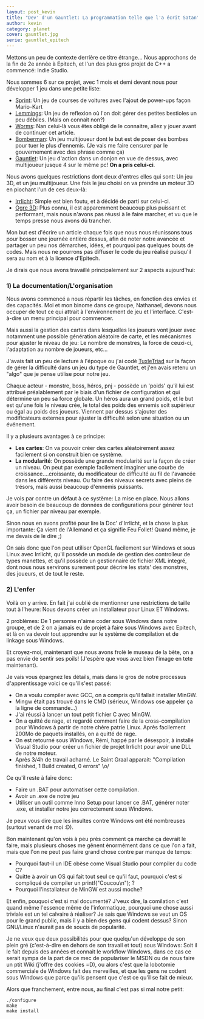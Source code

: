 ```yaml
---
layout: post_kevin
title: "Dev' d'un Gauntlet: La programmation telle que l'a écrit Satan"
author: kevin
category: planet
cover: gauntlet.jpg
serie: gauntlet_epitech
---
```


Mettons un peu de contexte derrière ce titre étrange... Nous approchons de la fin de 2e année à Epitech, et l'un des plus gros projet de C++ a commencé: Indie Studio.

Nous sommes 6 sur ce projet, avec 1 mois et demi devant nous pour développer 1 jeu dans une petite liste:

- [Sprint](https://en.wikipedia.org/wiki/Gran_Trak_10): Un jeu de courses de voitures avec l'ajout de power-ups façon Mario-Kart
- [Lemmings](https://fr.wikipedia.org/wiki/Lemming): Un jeu de reflexion où l'on doit gérer des petites bestioles un peu débiles. (Mais on connait non?)
- [Worms](https://fr.wikipedia.org/wiki/Worms_(s%C3%A9rie://fr.wikipedia.org/wiki/Worms_(s%C3%A9rie))): Nan celui-là vous êtes obligé de le connaitre, allez y jouer avant de continuer cet article.
- [Bomberman](https://fr.wikipedia.org/wiki/Bomberman): Un jeu multijoueur dont le but est de poser des bombes pour tuer le plus d'ennemis. (Je vais me faire censurer par le gouvernement avec des phrase comme ça)
- [Gauntlet](https://fr.wikipedia.org/wiki/Gauntlet): Un jeu d'action dans un donjon en vue de dessus, avec multijoueur jusque 4 sur le même pc! __On a pris celui-ci__.

<!--break-->

Nous avons quelques restrictions dont deux d'entres elles qui sont: Un jeu 3D, et un jeu multijoueur. Une fois le jeu choisi on va prendre un moteur 3D en piochant l'un de ces deux-là:

- [Irrlicht](https://fr.wikipedia.org/wiki/Irrlicht): Simple est bien foutu, et à décidé de parti sur celui-ci.
- [Ogre 3D](https://fr.wikipedia.org/wiki/Ogre_3D): Plus connu, il est apparemment beaucoup plus puissant et performant, mais nous n'avons pas réussi à le faire marcher, et vu que le temps presse nous avons dû trancher.

Mon but est d'écrire un article chaque fois que nous nous réunissons tous pour bosser une journée entière dessus, afin de noter notre avancée et partager un peu nos démarches, idées, et pourquoi pas quelques bouts de codes. Mais nous ne pourrons pas diffuser le code du jeu réalisé puisqu'il sera au nom et à la licence d'Epitech.

Je dirais que nous avons travaillé principalement sur 2 aspects aujourd'hui:

<h3>1) La documentation/L'organisation</h3>

Nous avons commencé a nous répartir les tâches, en fonction des envies et des capacités. Moi et mon binome dans ce groupe, Nathanael, devons nous occuper de tout ce qui attrait à l'environnement de jeu et l'interface. C'est-à-dire un menu principal pour commencer.

Mais aussi la gestion des cartes dans lesquelles les joueurs vont jouer avec notamment une possible génération aléatoire de carte, et les mécanismes pour ajuster le niveau de jeu: Le nombre de monstres, la force de ceuxi-ci, l'adaptation au nombre de joueurs, etc...

J'avais fait un peu de lecture à l'époque ou j'ai codé [TuxleTriad](https://github.com/Ilphrin/TuxleTriad) sur la façon de gérer la difficulté dans un jeu du type de Gauntlet, et j'en avais retenu un "algo" que je pense utilise pour notre jeu.

Chaque acteur - monstre, boss, héros, pnj - possède un 'poids' qu'il lui est attribué préalablement par le biais d'un fichier de configuration et qui détermine un peu sa force globale. Un héros aura un grand poids, et le but est qu'une fois le niveau crée, le total des poids des ennemis soit supérieur ou égal au poids des joueurs. Viennent par dessus s'ajouter des modificateurs externes pour ajuster la difficulté selon une situation ou un événement.

Il y a plusieurs avantages à ce principe:

- __Les cartes__: On va pouvoir créer des cartes aléatoirement assez facilement si on construit bien ce système.
- __La modularité__: On possède une grande modularité sur la façon de créer un niveau. On peut par exemple facilement imaginer une courbe de croissance....croissante, du modificateur de difficulté au fil de l'avancée dans les différents niveau. Ou faire des niveaux secrets avec pleins de trésors, mais aussi beaucoup d'ennemis puissants.

Je vois par contre un défaut à ce système: La mise en place. Nous allons avoir besoin de beaucoup de données de configurations pour générer tout ça, un fichier par niveau par exemple.

Sinon nous en avons profité pour lire la Doc' d'Irrlicht, et la chose la plus importante: Ça vient de l'Allemand et ça signifie Feu Follet! Quand même, je me devais de le dire ;)

On sais donc que l'on peut utiliser OpenGL facilement sur Windows et sous Linux avec Irrlicht, qu'il possède un module de gestion des controlleur de types manettes, et qu'il possède un gestionnaire de fichier XML integré, dont nous nous servirons surement pour décrire les stats' des monstres, des joueurs, et de tout le reste.

<h3>2) L'enfer</h3>

Voilà on y arrive. En fait j'ai oublié de mentionner une restrictions de taille tout à l'heure: Nous devons créer un installateur pour Linux ET Windows.

2 problèmes: De 1 personne n'aime coder sous Windows dans notre groupe, et de 2 on a jamais eu de projet à faire sous Windows avec Epitech, et là on va devoir tout apprendre sur le système de compilation et de linkage sous Windows.

Et croyez-moi, maintenant que nous avons frolé le museau de la bête, on a pas envie de sentir ses poils! (J'espère que vous avez bien l'image en tete maintenant).

Je vais vous épargnez les détails, mais dans le gros de notre processus d'apprentissage voici ce qu'il s'est passé:

- On a voulu compiler avec GCC, on a compris qu'il fallait installer MinGW.
- Mingw était pas trouvé dans le CMD (sérieux, Windows ose appeler ça la ligne de commande...)
- J'ai réussi à lancer un tout petit fichier C avec MinGW.
- On a quitté de rage, et regardé comment faire de la cross-compilation pour Windows à partir de notre chère patrie Linux. Après facilement 200Mo de paquets installés, on a quitté de rage.
- On est retourné sous Windows, Rémi, happé par le désespoir, à installé Visual Studio pour créer un fichier de projet Irrlicht pour avoir une DLL de notre moteur.
- Après 3/4h de travail acharné. Le Saint Graal apparait: "Compilation finished, 1 Build created, 0 errors" \o/

Ce qu'il reste à faire donc:

- Faire un .BAT pour automatiser cette compilation.
- Avoir un .exe de notre jeu
- Utiliser un outil comme Inno Setup pour lancer ce .BAT, générer noter .exe, et installer notre jeu correctement sous Windows.

Je peux vous dire que les insultes contre Windows ont été nombreuses (surtout venant de moi :D).

Bon maintenant qu'on vois à peu près comment ça marche ça devrait le faire, mais plusieurs choses me gênent énormément dans ce que l'on a fait, mais que l'on ne peut pas faire grand chose contre par manque de temps:

- Pourquoi faut-il un IDE obèse come Visual Studio pour compiler du code C?
- Quitte à avoir un OS qui fait tout seul ce qu'il faut, pourquoi c'est si compliqué de compiler un printf("Coucou\n"); ?
- Pourquoi l'installateur de MinGW est aussi moche?

Et enfin, pouquoi c'est si mal documenté? J'veux dire, la comilation c'est quand même l'essence même de l'informatique, pourquoi une chose aussi triviale est un tel calvaire à réaliser? Je sais que Windows se veut un OS pour le grand public, mais il y a bien des gens qui codent dessus? Sinon GNU/Linux n'aurait pas de soucis de popularité.

Je ne veux que deux possibilités pour que quelqu'un développe de son plein gré (c'est-à-dire en dehors de son travail et tout) sous Windows: Soit il le fait depuis des années et connait le workflow Windows, dans ce cas ce serait sympa de la part de ce mec de populariser le MSDN ou de nous faire un ptit Wiki (j'offre des cookies =D), ou alors c'est que la lobotomie commerciale de Windows fait des merveilles, et que les gens ne codent sous Windows que parce qu'ils pensent que c'est ce qu'il se fait de mieux.

Alors que franchement, entre nous, au final c'est pas si mal notre petit:

<pre>
<code class="bash">./configure
make
make install
</code>
</pre>
